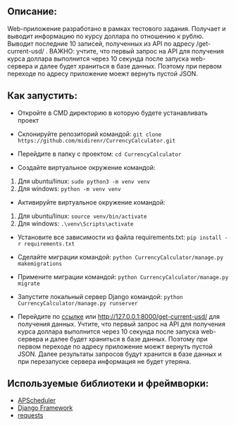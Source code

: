 ## Описание:
Web-приложение разработано в рамках тестового задания. Получает и выводит информацию по курсу доллара по отношению к рублю. Выводит последние 10 записей, полученных из API по адресу /get-current-usd/ .
ВАЖНО: учтите, что первый запрос на API для получения курса доллара выполнится через 10 секунда после запуска web-сервера и далее будет храниться в базе данных. Поэтому при первом переходе по адресу приложение моежт вернуть пустой JSON.

## Как запустить:
- Откройте в CMD директорию в которую будете устанавливать проект
- Склонируйте репозиторий командой: ```git clone https://github.com/midirenr/CurrencyCalculator.git```

- Перейдите в папку с проектом: ```cd CurrencyCalculator```

- Создайте виртуальное окружение командой:
1) Для ubuntu/linux: ```sudo python3 -m venv venv```
2) Для windows: ```python -m venv venv```

- Активируйте виртуальное окружение командой:
1) Для ubuntu/linux: ```source venv/bin/activate```
2) Для windows: ```.\venv\Scripts\activate```

- Установите все зависимости из файла requirements.txt: ```pip install -r requirements.txt```

- Сделайте миграции командой: ```python CurrencyCalculator/manage.py makemigrations```

- Примените миграции командой: ```python CurrencyCalculator/manage.py migrate```

- Запустите локальный сервер Django командой: ```python CurrencyCalculator/manage.py runserver```

- Перейдите по [ссылке](http://127.0.0.1:8000/get-current-usd/) или http://127.0.0.1:8000/get-current-usd/ для получения данных. Учтите, что первый запрос на API для получения курса доллара выполнится через 10 секунда после запуска web-сервера и далее будет храниться в базе данных. Поэтому при первом переходе по адресу приложение моежт вернуть пустой JSON. Далее результаты запросов будут хранится в базе данных и при перезапуске сервера информация не будет утеряна.

## Используемые библиотеки и фреймворки:
- [APScheduler](https://pypi.org/project/APScheduler/)
- [Django Framework](https://www.djangoproject.com/)
- [requests](https://requests.readthedocs.io/en/latest/)
